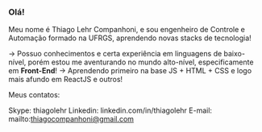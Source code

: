 ### Olá!

Meu nome é Thiago Lehr Companhoni, e sou engenheiro de Controle e Automação formado na UFRGS, aprendendo novas stacks de tecnologia!

-> Possuo conhecimentos e certa experiência em linguagens de baixo-nível, porém estou me aventurando no mundo alto-nível, especificamente em **Front-End**!
-> Aprendendo primeiro na base JS + HTML + CSS e logo mais afundo em ReactJS e outros!

Meus contatos:

Skype: thiagolehr
Linkedin: linkedin.com/in/thiagolehr
E-mail: mailto:thiagocompanhoni@gmail.com

